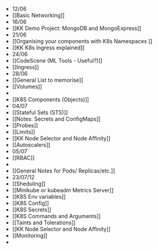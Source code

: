 - 12/06
- [[Basic Networking]]
- 16/06
- [[KK Demo Project: MongoDB and MongoExpress]]
- 21/06
- [[Organising your components with K8s Namespaces ]]
- [[KK K8s Ingress explained]]
- 24/06
- [[CodeScene (ML Tools - Useful?)]]
- [[Ingress]]
- 28/06
- [[General List to memorise]]
- [[Volumes]]
-
- [[K8S Components (Objects)]]
- 04/07
- [[Stateful Sets (STS)]]
- [[Notes: Secrets and ConfigMaps]]
- [[Probes]]
- [[Limits]]
- [[KK Node Selector and Node Affinity]]
- [[Autoscalers]]
- 05/07
- [[RBAC]]
-
- [[General Notes for Pods/ Replicas/etc.]]
- 23/07/12
- [[Sheduling]]
- [[Minikube or kubeadm Metrics Server]]
- [[K8S Env variables]]
- [[K8S Config]]
- [[K8S Secrets]]
- [[K8S Commands and Arguments]]
- [[Taints and Tolerations]]
- [[KK Node Selector and Node Affinity]]
- [[Monitoring]]
-